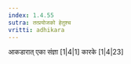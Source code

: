 ```yaml
---
index: 1.4.55
sutra: तत्प्रयोजको हेतुश्च
vritti: adhikara
---
```


 आकडारात् एका संज्ञा [1|4|1]  कारके [1|4|23] 